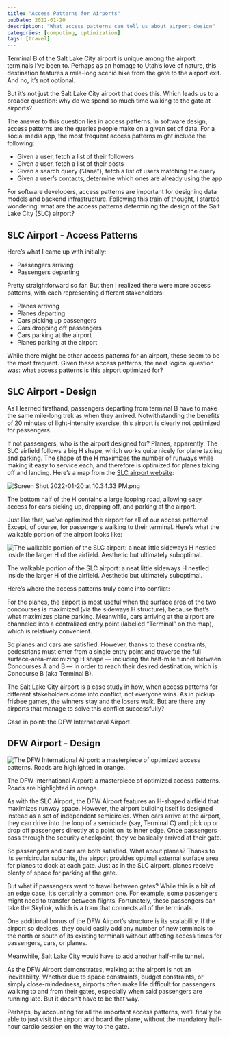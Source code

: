 ```yaml
---
title: "Access Patterns for Airports"
pubDate: 2022-01-20
description: "What access patterns can tell us about airport design"
categories: [computing, optimization]
tags: [travel]
---
```


Terminal B of the Salt Lake City airport is unique among the airport terminals I’ve been to. Perhaps as an homage to Utah’s love of nature, this destination features a mile-long scenic hike from the gate to the airport exit. And no, it’s not optional.

But it’s not just the Salt Lake City airport that does this. Which leads us to a broader question: why do we spend so much time walking to the gate at airports?

The answer to this question lies in access patterns. In software design, access patterns are the queries people make on a given set of data. For a social media app, the most frequent access patterns might include the following:

- Given a user, fetch a list of their followers
- Given a user, fetch a list of their posts
- Given a search query (”Jane”), fetch a list of users matching the query
- Given a user’s contacts, determine which ones are already using the app

For software developers, access patterns are important for designing data models and backend infrastructure. Following this train of thought, I started wondering: what are the access patterns determining the design of the Salt Lake City (SLC) airport?

## SLC Airport - Access Patterns

Here’s what I came up with initially:

- Passengers arriving
- Passengers departing

Pretty straightforward so far. But then I realized there were more access patterns, with each  representing different stakeholders:

- Planes arriving
- Planes departing
- Cars picking up passengers
- Cars dropping off passengers
- Cars parking at the airport
- Planes parking at the airport

While there might be other access patterns for an airport, these seem to be the most frequent. Given these access patterns, the next logical question was: what access patterns is this airport optimized for?

## SLC Airport - Design

As I learned firsthand, passengers departing from terminal B have to make the same mile-long trek as when they arrived. Notwithstanding the benefits of 20 minutes of light-intensity exercise, this airport is clearly not optimized for passengers.

If not passengers, who is the airport designed for? Planes, apparently. The SLC airfield follows a big H shape, which works quite nicely for plane taxiing and parking. The shape of the H maximizes the number of runways while making it easy to service each, and therefore is optimized for planes taking off and landing. Here’s a map from the [SLC airport website](https://slcairport.com/maps/airport-map/):

![Screen Shot 2022-01-20 at 10.34.33 PM.png](/assets/images/2022/01/airports/Screen_Shot_2022-01-20_at_10.34.33_PM.png)

The bottom half of the H contains a large looping road, allowing easy access for cars picking up, dropping off, and parking at the airport. 

Just like that, we’ve optimized the airport for all of our access patterns! Except, of course, for passengers walking to their terminal. Here’s what the walkable portion of the airport looks like:

![The walkable portion of the SLC airport: a neat little sideways H nestled inside the larger H of the airfield. Aesthetic but ultimately suboptimal. ](/assets/images/2022/01/airports/Screen_Shot_2022-01-20_at_10.18.21_PM.png)

The walkable portion of the SLC airport: a neat little sideways H nestled inside the larger H of the airfield. Aesthetic but ultimately suboptimal. 

Here’s where the access patterns truly come into conflict: 

For the planes, the airport is most useful when the surface area of the two concourses is maximized (via the sideways H structure), because that’s what maximizes plane parking. Meanwhile, cars arriving at the airport are channeled into a centralized entry point (labelled “Terminal” on the map), which is relatively convenient. 

So planes and cars are satisfied. However, thanks to these constraints, pedestrians must enter from a single entry point and traverse the full surface-area-maximizing H shape — including the half-mile tunnel between Concourses A and B — in order to reach their desired destination, which is Concourse B (aka Terminal B).

The Salt Lake City airport is a case study in how, when access patterns for different stakeholders come into conflict, not everyone wins. As in pickup frisbee games, the winners stay and the losers walk. But are there any airports that manage to solve this conflict successfully?

Case in point: the DFW International Airport. 

## DFW Airport - Design

![The DFW International Airport: a masterpiece of optimized access patterns. Roads are highlighted in orange.](/assets/images/2022/01/airports/Screen_Shot_2022-01-20_at_10.31.07_PM.png)

The DFW International Airport: a masterpiece of optimized access patterns. Roads are highlighted in orange.

As with the SLC Airport, the DFW Airport features an H-shaped airfield that maximizes runway space. However, the airport building itself is designed instead as a set of independent semicircles. When cars arrive at the airport, they can drive into the loop of a semicircle (say, Terminal C) and pick up or drop off passengers directly at a point on its inner edge. Once passengers pass through the security checkpoint, they’ve basically arrived at their gate. 

So passengers and cars are both satisfied. What about planes? Thanks to its semicircular subunits, the airport provides optimal external surface area for planes to dock at each gate. Just as in the SLC airport, planes receive plenty of space for parking at the gate. 

But what if passengers want to travel between gates? While this is a bit of an edge case, it’s certainly a common one. For example, some passengers might need to transfer between flights. Fortunately, these passengers can take the Skylink, which is a tram that connects all of the terminals. 

One additional bonus of the DFW Airport’s structure is its scalability. If the airport so decides, they could easily add any number of new terminals to the north or south of its existing terminals without affecting access times for passengers, cars, or planes. 

Meanwhile, Salt Lake City would have to add another half-mile tunnel. 

As the DFW Airport demonstrates, walking at the airport is not an inevitability. Whether due to space constraints, budget constraints, or simply close-mindedness, airports often make life difficult for passengers walking to and from their gates, especially when said passengers are running late. But it doesn’t have to be that way. 

Perhaps, by accounting for all the important access patterns, we’ll finally be able to just visit the airport and board the plane, without the mandatory half-hour cardio session on the way to the gate.
